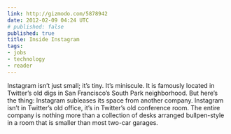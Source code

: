 ```yaml
---
link: http://gizmodo.com/5878942
date: 2012-02-09 04:24 UTC
# published: false
published: true
title: Inside Instagram
tags:
- jobs
- technology
- reader
---
```


Instagram isn’t just small; it’s tiny. It’s miniscule. It is famously located in Twitter’s old digs in San Francisco’s South Park neighborhood. But here’s the thing: Instagram subleases its space from another company. Instagram isn’t in Twitter’s old office, it’s in Twitter’s old conference room. The entire company is nothing more than a collection of desks arranged bullpen-style in a room that is smaller than most two-car garages.
